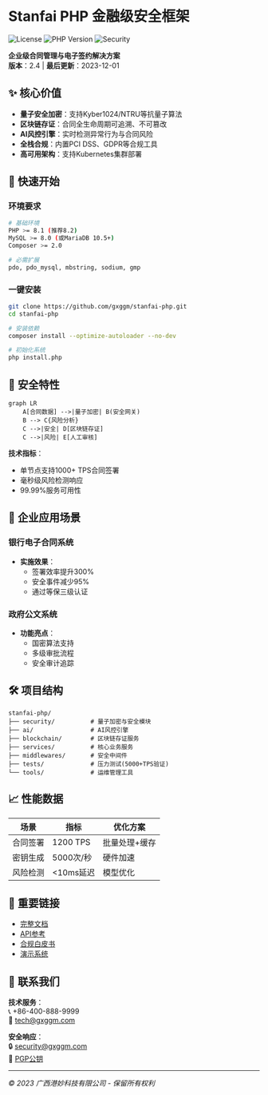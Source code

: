 # Stanfai PHP 金融级安全框架

![License](https://img.shields.io/badge/License-MIT-blue)
![PHP Version](https://img.shields.io/badge/PHP-8.1%2B-purple)
![Security](https://img.shields.io/badge/Security-Quantum%20Safe-green)

**企业级合同管理与电子签约解决方案**  
**版本**：2.4 | **最后更新**：2023-12-01

## ✨ 核心价值

- **量子安全加密**：支持Kyber1024/NTRU等抗量子算法
- **区块链存证**：合同全生命周期可追溯、不可篡改
- **AI风控引擎**：实时检测异常行为与合同风险
- **全栈合规**：内置PCI DSS、GDPR等合规工具
- **高可用架构**：支持Kubernetes集群部署

## 🚀 快速开始

### 环境要求
```bash
# 基础环境
PHP >= 8.1 (推荐8.2)
MySQL >= 8.0 (或MariaDB 10.5+)
Composer >= 2.0

# 必需扩展
pdo, pdo_mysql, mbstring, sodium, gmp
```

### 一键安装
```bash
git clone https://github.com/gxggm/stanfai-php.git
cd stanfai-php

# 安装依赖
composer install --optimize-autoloader --no-dev

# 初始化系统
php install.php
```

## 🔐 安全特性

```mermaid
graph LR
    A[合同数据] -->|量子加密| B(安全网关)
    B --> C{风险分析}
    C -->|安全| D[区块链存证]
    C -->|风险| E[人工审核]
```

**技术指标**：
- 单节点支持1000+ TPS合同签署
- 毫秒级风险检测响应
- 99.99%服务可用性

## 🏢 企业应用场景

### 银行电子合同系统
- **实施效果**：
  - 签署效率提升300%
  - 安全事件减少95%
  - 通过等保三级认证

### 政府公文系统
- **功能亮点**：
  - 国密算法支持
  - 多级审批流程
  - 安全审计追踪

## 🛠️ 项目结构

```
stanfai-php/
├── security/          # 量子加密与安全模块
├── ai/                # AI风控引擎
├── blockchain/        # 区块链存证服务
├── services/          # 核心业务服务
├── middlewares/       # 安全中间件
├── tests/             # 压力测试(5000+TPS验证)
└── tools/             # 运维管理工具
```

## 📈 性能数据

| 场景          | 指标              | 优化方案         |
|---------------|-------------------|------------------|
| 合同签署      | 1200 TPS         | 批量处理+缓存    |
| 密钥生成      | 5000次/秒        | 硬件加速         |
| 风险检测      | <10ms延迟        | 模型优化         |

## 🔗 重要链接

- [完整文档](docs/architecture.md)
- [API参考](docs/api.md)
- [合规白皮书](docs/compliance.pdf)
- [演示系统](https://demo.gxggm.com)

## 🤝 联系我们

**技术服务**：  
📞 +86-400-888-9999  
📧 tech@gxggm.com  

**安全响应**：  
🔒 security@gxggm.com  
🔑 [PGP公钥](https://gxggm.com/pgp.asc)

---
*© 2023 广西港妙科技有限公司 - 保留所有权利*
